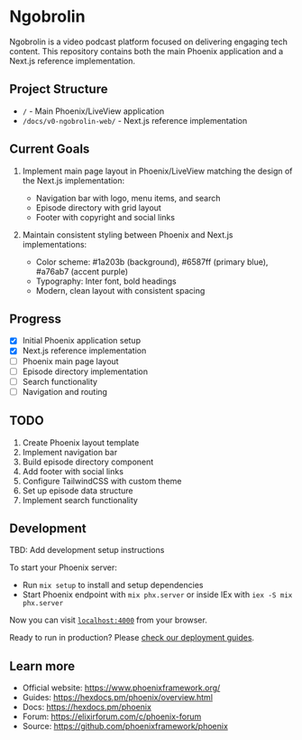 # Ngobrolin

Ngobrolin is a video podcast platform focused on delivering engaging tech content. This repository contains both the main Phoenix application and a Next.js reference implementation.

## Project Structure

- `/` - Main Phoenix/LiveView application
- `/docs/v0-ngobrolin-web/` - Next.js reference implementation

## Current Goals

1. Implement main page layout in Phoenix/LiveView matching the design of the Next.js implementation:
   - Navigation bar with logo, menu items, and search
   - Episode directory with grid layout
   - Footer with copyright and social links

2. Maintain consistent styling between Phoenix and Next.js implementations:
   - Color scheme: #1a203b (background), #6587ff (primary blue), #a76ab7 (accent purple)
   - Typography: Inter font, bold headings
   - Modern, clean layout with consistent spacing

## Progress

- [x] Initial Phoenix application setup
- [x] Next.js reference implementation
- [ ] Phoenix main page layout
- [ ] Episode directory implementation
- [ ] Search functionality
- [ ] Navigation and routing

## TODO

1. Create Phoenix layout template
2. Implement navigation bar
3. Build episode directory component
4. Add footer with social links
5. Configure TailwindCSS with custom theme
6. Set up episode data structure
7. Implement search functionality

## Development

TBD: Add development setup instructions

To start your Phoenix server:

  * Run `mix setup` to install and setup dependencies
  * Start Phoenix endpoint with `mix phx.server` or inside IEx with `iex -S mix phx.server`

Now you can visit [`localhost:4000`](http://localhost:4000) from your browser.

Ready to run in production? Please [check our deployment guides](https://hexdocs.pm/phoenix/deployment.html).

## Learn more

  * Official website: https://www.phoenixframework.org/
  * Guides: https://hexdocs.pm/phoenix/overview.html
  * Docs: https://hexdocs.pm/phoenix
  * Forum: https://elixirforum.com/c/phoenix-forum
  * Source: https://github.com/phoenixframework/phoenix

